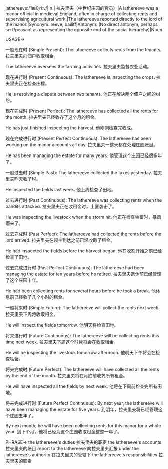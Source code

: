 lathereeve:/ˈlæθˌriːv/| n.| 拉夫里夫（中世纪庄园的官员）|A lathereeve was a manor official in medieval England, often in charge of collecting rents and supervising agricultural work.|The lathereeve reported directly to the lord of the manor.|Synonym: reeve, bailiff|Antonym: (No direct antonym, perhaps serf/peasant as representing the opposite end of the social hierarchy)|Noun


USAGE->

一般现在时 (Simple Present):
The lathereeve collects rents from the tenants. 拉夫里夫向佃户收取租金。

The lathereeve oversees the farming activities. 拉夫里夫监督农业活动。


现在进行时 (Present Continuous):
The lathereeve is inspecting the crops. 拉夫里夫正在检查庄稼。

He is resolving a dispute between two tenants. 他正在解决两个佃户之间的纠纷。


现在完成时 (Present Perfect):
The lathereeve has collected all the rents for the month. 拉夫里夫已经收齐了这个月的租金。

He has just finished inspecting the harvest. 他刚刚检查完收成。


现在完成进行时 (Present Perfect Continuous):
The lathereeve has been working on the manor accounts all day. 拉夫里夫一整天都在处理庄园账目。

He has been managing the estate for many years. 他管理这个庄园已经很多年了。


一般过去时 (Simple Past):
The lathereeve collected the taxes yesterday. 拉夫里夫昨天收了税。

He inspected the fields last week. 他上周检查了田地。


过去进行时 (Past Continuous):
The lathereeve was collecting rents when the bandits attacked. 拉夫里夫正在收租金时，土匪袭击了。

He was inspecting the livestock when the storm hit. 他正在检查牲畜时，暴风雨来了。


过去完成时 (Past Perfect):
The lathereeve had collected the rents before the lord arrived. 拉夫里夫在领主到达之前已经收取了租金。

He had inspected the fields before the harvest began. 他在收割开始之前已经检查了田地。


过去完成进行时 (Past Perfect Continuous):
The lathereeve had been managing the estate for ten years before he retired. 拉夫里夫退休前已经管理了这个庄园十年。

He had been collecting rents for several hours before he took a break.  他休息前已经收了几个小时的租金。


一般将来时 (Simple Future):
The lathereeve will collect the rents next week. 拉夫里夫下周将收取租金。

He will inspect the fields tomorrow. 他明天将检查田地。


将来进行时 (Future Continuous):
The lathereeve will be collecting rents this time next week. 拉夫里夫下周这个时候将会在收取租金。

He will be inspecting the livestock tomorrow afternoon. 他明天下午将会在检查牲畜。


将来完成时 (Future Perfect):
The lathereeve will have collected all the rents by the end of the month. 拉夫里夫将在月底前收齐所有租金。

He will have inspected all the fields by next week. 他将在下周前检查完所有田地。


将来完成进行时 (Future Perfect Continuous):
By next year, the lathereeve will have been managing the estate for five years. 到明年，拉夫里夫将已经管理这个庄园五年了。

By next month, he will have been collecting rents for this manor for a whole year. 到下个月，他将已经为这个庄园收取租金整整一年了。



PHRASE->
the lathereeve's duties  拉夫里夫的职责
the lathereeve's accounts 拉夫里夫的账目
report to the lathereeve 向拉夫里夫汇报
under the lathereeve's authority 在拉夫里夫的管辖下
the lathereeve's responsibilities 拉夫里夫的职责
